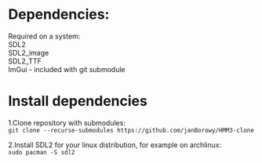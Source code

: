 # Dependencies:
Required on a system:\
SDL2\
SDL2_image\
SDL2_TTF\
ImGui - included with git submodule
# Install dependencies
1.Clone repository with submodules:\
`git clone --recurse-submodules https://github.com/janBorowy/HMM3-clone`

2.Install SDL2 for your linux distribution, for example on archlinux:\
`sudo pacman -S sdl2`